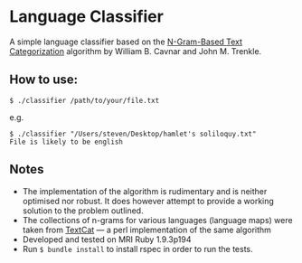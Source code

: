 # Language Classifier

A simple language classifier based on the [N-Gram-Based Text Categorization](http://goo.gl/8npGv) algorithm by William B. Cavnar and John M. Trenkle.

## How to use:

```
$ ./classifier /path/to/your/file.txt
```
e.g.
```
$ ./classifier "/Users/steven/Desktop/hamlet's soliloquy.txt"
File is likely to be english
```

## Notes

- The implementation of the algorithm is rudimentary and is neither optimised nor robust. It does however attempt to provide a working solution to the problem outlined.
- The collections of n-grams for various languages (language maps) were taken from [TextCat](http://odur.let.rug.nl/~vannoord/TextCat/) — a perl implementation of the same algorithm
- Developed and tested on MRI Ruby 1.9.3p194
- Run `$ bundle install` to install rspec in order to run the tests.
